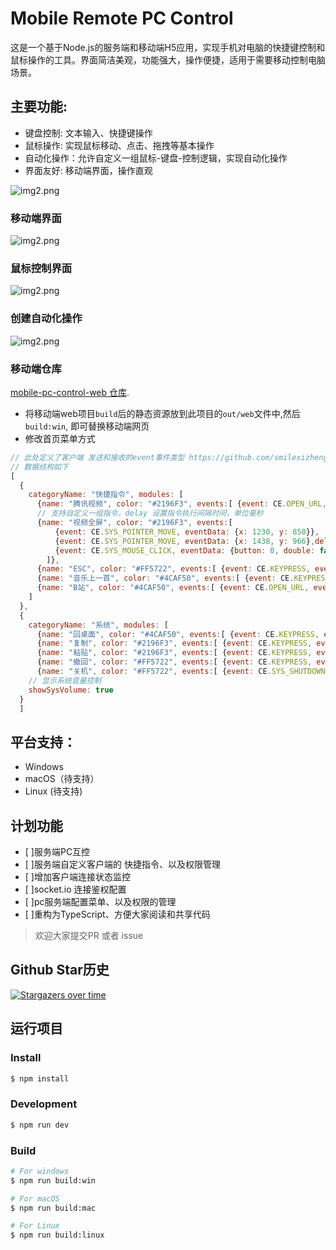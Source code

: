 # Mobile Remote PC Control

这是一个基于Node.js的服务端和移动端H5应用，实现手机对电脑的快捷键控制和鼠标操作的工具。界面简洁美观，功能强大，操作便捷，适用于需要移动控制电脑场景。


## 主要功能:
- 键盘控制: 文本输入、快捷键操作
- 鼠标操作: 实现鼠标移动、点击、拖拽等基本操作
- 自动化操作：允许自定义一组鼠标-键盘-控制逻辑，实现自动化操作
- 界面友好: 移动端界面，操作直观


![img2.png](docs/img/1.png)

### 移动端界面
![img2.png](docs/img/2.png)
### 鼠标控制界面
![img2.png](docs/img/3.png)
### 创建自动化操作
![img2.png](docs/img/4.png)

### 移动端仓库
[ mobile-pc-control-web 仓库](https://github.com/smilexizheng/mobile-pc-control-web).
- 将移动端web项目`build`后的静态资源放到此项目的`out/web`文件中,然后`build:win`, 即可替换移动端网页
- 修改首页菜单方式
```javascript
// 此处定义了客户端 发送和接收的event事件类型 https://github.com/smilexizheng/mobile-pc-control-server/tree/master/src/main/sever/src/constant
// 数据结构如下
[
  {
    categoryName: "快捷指令", modules: [
      {name: "腾讯视频", color: "#2196F3", events:[ {event: CE.OPEN_URL, eventData: {url: "https://v.qq.com/"}}]},
      // 支持自定义一组指令，delay 设置指令执行间隔时间，单位毫秒
      {name: "视频全屏", color: "#2196F3", events:[
          {event: CE.SYS_POINTER_MOVE, eventData: {x: 1230, y: 850}},
          {event: CE.SYS_POINTER_MOVE, eventData: {x: 1438, y: 966},delay:10},
          {event: CE.SYS_MOUSE_CLICK, eventData: {button: 0, double: false},delay:20}
        ]},
      {name: "ESC", color: "#FF5722", events:[ {event: CE.KEYPRESS, eventData: {key: [Key.Escape]}}]},
      {name: "音乐上一首", color: "#4CAF50", events:[ {event: CE.KEYPRESS, eventData: {key: [Key.LeftControl,Key.LeftAlt,Key.Left]}}]},
      {name: "B站", color: "#4CAF50", events:[ {event: CE.OPEN_URL, eventData: {url: "https://www.bilibili.com/"}}]},
    ]
  },
  {
    categoryName: "系统", modules: [
      {name: "回桌面", color: "#4CAF50", events:[ {event: CE.KEYPRESS, eventData: {key: [Key.LeftWin,Key.D] }}]},
      {name: "复制", color: "#2196F3", events:[ {event: CE.KEYPRESS, eventData: {key: [Key.LeftControl, Key.C]}}]},
      {name: "粘贴", color: "#2196F3", events:[ {event: CE.KEYPRESS, eventData: {key: [Key.LeftControl, Key.V]}}]},
      {name: "撤回", color: "#FF5722", events:[ {event: CE.KEYPRESS, eventData: {key: [Key.LeftControl, Key.Z]}}]},
      {name: "关机", color: "#FF5722", events:[ {event: CE.SYS_SHUTDOWN}]}],
    // 显示系统音量控制
    showSysVolume: true
  }
  ]
```



## 平台支持：
- Windows
- macOS（待支持）
- Linux (待支持)

## 计划功能
- [ ]服务端PC互控
- [ ]服务端自定义客户端的 快捷指令、以及权限管理
- [ ]增加客户端连接状态监控
- [ ]socket.io 连接鉴权配置
- [ ]pc服务端配置菜单、以及权限的管理
- [ ]重构为TypeScript、方便大家阅读和共享代码

> 欢迎大家提交PR 或者 issue


## Github Star历史
[![Stargazers over time](https://starchart.cc/smilexizheng/mobile-pc-control-server.svg?variant=adaptive&background=%23ffffff&axis=%23101010&line=%23e86161)](https://starchart.cc/smilexizheng/mobile-pc-control-server)

##  运行项目

### Install

```bash
$ npm install
```

### Development

```bash
$ npm run dev
```

### Build

```bash
# For windows
$ npm run build:win

# For macOS
$ npm run build:mac

# For Linux
$ npm run build:linux
```
